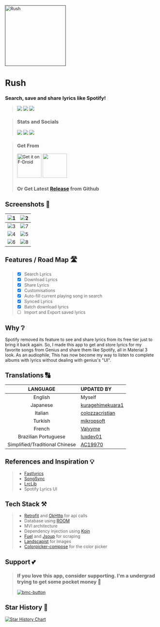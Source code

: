 
[<img src="fastlane/metadata/android/en-US/images/icon200x200.png" alt="Rush" width="200"/>]()

# Rush
### Search, save and share lyrics like Spotify! 

> [<img src="https://ziadoua.github.io/m3-Markdown-Badges/badges/Android/android2.svg">]()
> [<img src="https://ziadoua.github.io/m3-Markdown-Badges/badges/AndroidStudio/androidstudio3.svg">]()
> [<img src="https://ziadoua.github.io/m3-Markdown-Badges/badges/Kotlin/kotlin1.svg">]()

> ### Stats and Socials
> [<img src="https://m3-markdown-badges.vercel.app/stars/1/3/shub39/Rush">]()
> [<img src="https://m3-markdown-badges.vercel.app/issues/1/2/shub39/Rush">]()
> [<img src="https://ziadoua.github.io/m3-Markdown-Badges/badges/Discord/discord2.svg">](https://discord.gg/https://discord.gg/nxA2hgtEKf)

> ### Get From
> [<img src="https://fdroid.gitlab.io/artwork/badge/get-it-on.png" alt="Get it on F-Droid" height="80">](https://f-droid.org/packages/com.shub39.rush/)
> <a href="https://apt.izzysoft.de/packages/com.shub39.rush/latest"><img src="https://gitlab.com/IzzyOnDroid/repo/-/raw/master/assets/IzzyOnDroid.png" height="80"></a>
> ### Or Get Latest [Release](https://github.com/shub39/Rush/releases) from Github

## Screenshots 📱

| ![1](fastlane/metadata/android/en-US/images/phoneScreenshots/1.png) | ![2](fastlane/metadata/android/en-US/images/phoneScreenshots/2.png) |
|:-------------------------------------------------------------------:|:-------------------------------------------------------------------:|
| ![3](fastlane/metadata/android/en-US/images/phoneScreenshots/3.png) | ![7](fastlane/metadata/android/en-US/images/phoneScreenshots/7.png) |
| ![4](fastlane/metadata/android/en-US/images/phoneScreenshots/4.png) | ![5](fastlane/metadata/android/en-US/images/phoneScreenshots/5.png) | 
| ![6](fastlane/metadata/android/en-US/images/phoneScreenshots/6.png) | ![8](fastlane/metadata/android/en-US/images/phoneScreenshots/8.png) |

## Features / Road Map 🛣️
>- [x] Search Lyrics
>- [x] Download Lyrics
>- [x] Share Lyrics
>- [x] Customisations
>- [x] Auto-fill current playing song in search 
>- [x] Synced Lyrics
>- [x] Batch download lyrics
>- [ ] Import and Export saved lyrics

## Why ❔
Spotify removed its feature to see and share lyrics from its free tier just to bring it back again. 
So, I made this app to get and store lyrics for my favorite songs from Genius and share them like Spotify,
all in Material 3 look. As an audiophile, This has now become my way to listen to complete albums with lyrics without 
dealing with genius's "UI".

## Translations 🔠

|            LANGUAGE            | UPDATED BY                                               |
|:------------------------------:|:---------------------------------------------------------|
|            English             | Myself                                                   |
|            Japanese            | [kuragehimekuara1](https://github.com/kuragehimekurara1) |
|            Italian             | [colozzacristian](https://github.com/colozzacristian)    |
|            Turkish             | [mikropsoft](https://github.com/mikropsoft)              |
|             French             | [Valyyme](https://github.com/Valyyme)                    |
|      Brazilian Portuguese      | [luxdev01](https://github.com/luxdev01)                  | 
| Simplified/Traditional Chinese | [AC19970](https://github.com/AC19970)                    |



## References and Inspiration 💡

>- [Fastlyrics](https://github.com/TecCheck/FastLyrics)
>- [SongSync](https://github.com/Lambada10/SongSync)
>- [LrcLib](https://lrclib.net/) 
>- Spotify Lyrics UI

## Tech Stack ⚒️

>- [Retrofit](https://square.github.io/retrofit/) and [OkHttp](https://square.github.io/okhttp/) for api calls
>- Database using [ROOM](https://developer.android.com/jetpack/androidx/releases/room)
>- MVI architecture
>- Dependency injection using [Koin](https://insert-koin.io/docs/reference/koin-compose/compose/)
>- [Fuel](https://github.com/kittinunf/fuel) and [Jsoup](https://jsoup.org/) for scraping
>- [Landscapist](https://github.com/skydoves/landscapist) for Images
>- [Colorpicker-compose](https://github.com/skydoves/colorpicker-compose) for the color picker

## Support 💕
> ### If you love this app, consider supporting. I'm a undergrad trying to get some pocket money 🥹
> [<img alt="bmc-button" src="https://ziadoua.github.io/m3-Markdown-Badges/badges/BuyMeACoffee/buymeacoffee3.svg">](https://www.buymeacoffee.com/shub39)

## Star History 🌟

[![Star History Chart](https://api.star-history.com/svg?repos=shub39/Rush&type=Date)](https://star-history.com/#shub39/Rush&Date)
